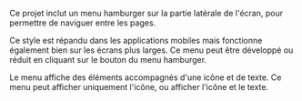 ﻿Ce projet inclut un menu hamburger sur la partie latérale de l'écran, pour permettre de naviguer entre les pages.

Ce style est répandu dans les applications mobiles mais fonctionne également bien sur les écrans plus larges. Ce menu peut être développé ou réduit en cliquant sur le bouton du menu hamburger.

Le menu affiche des éléments accompagnés d'une icône et de texte. Ce menu peut afficher uniquement l'icône, ou afficher l'icône et le texte.